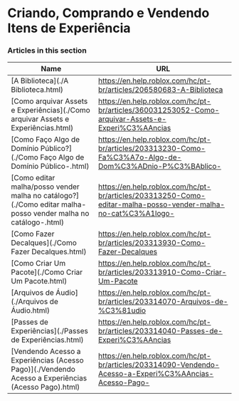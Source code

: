 # Criando, Comprando e Vendendo Itens de Experiência  
### Articles in this section
Name|URL
-|-
[A Biblioteca](./A Biblioteca.html) |https://en.help.roblox.com/hc/pt-br/articles/206580683-A-Biblioteca
[Como arquivar Assets e Experiências](./Como arquivar Assets e Experiências.html) |https://en.help.roblox.com/hc/pt-br/articles/360031253052-Como-arquivar-Assets-e-Experi%C3%AAncias
[Como Faço Algo de Domínio Público?](./Como Faço Algo de Domínio Público-.html) |https://en.help.roblox.com/hc/pt-br/articles/203313230-Como-Fa%C3%A7o-Algo-de-Dom%C3%ADnio-P%C3%BAblico-
[Como editar malha/posso vender malha no catálogo?](./Como editar malha-posso vender malha no catálogo-.html) |https://en.help.roblox.com/hc/pt-br/articles/203313250-Como-editar-malha-posso-vender-malha-no-cat%C3%A1logo-
[Como Fazer Decalques](./Como Fazer Decalques.html) |https://en.help.roblox.com/hc/pt-br/articles/203313930-Como-Fazer-Decalques
[Como Criar Um Pacote](./Como Criar Um Pacote.html) |https://en.help.roblox.com/hc/pt-br/articles/203313910-Como-Criar-Um-Pacote
[Arquivos de Áudio](./Arquivos de Áudio.html) |https://en.help.roblox.com/hc/pt-br/articles/203314070-Arquivos-de-%C3%81udio
[Passes de Experiências](./Passes de Experiências.html) |https://en.help.roblox.com/hc/pt-br/articles/203314040-Passes-de-Experi%C3%AAncias
[Vendendo Acesso a Experiências (Acesso Pago)](./Vendendo Acesso a Experiências (Acesso Pago).html) |https://en.help.roblox.com/hc/pt-br/articles/203314090-Vendendo-Acesso-a-Experi%C3%AAncias-Acesso-Pago-